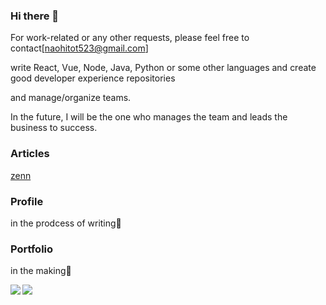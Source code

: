 ### Hi there 👋

<!--
**naohito-T/naohito-T** is a ✨ _special_ ✨ repository because its `README.md` (this file) appears on your GitHub profile.

Here are some ideas to get you started:

- 🔭 I’m currently working on ...
- 🌱 I’m currently learning ...
- 👯 I’m looking to collaborate on ...
- 🤔 I’m looking for help with ...
- 💬 Ask me about ...
- 📫 How to reach me: ...
- 😄 Pronouns: ...
- ⚡ Fun fact: ...
-->

For work-related or any other requests, please feel free to contact[naohitot523@gmail.com]

write React, Vue, Node, Java, Python or some other languages and create good developer experience repositories

and manage/organize teams.

In the future, I will be the one who manages the team and leads the business to success.

### Articles

[zenn](https://zenn.dev/naohito_t)

### Profile

in the prodcess of writing🙇

### Portfolio

in the making🌱


<a href="https://github.com/anuraghazra/github-readme-stats">
  <img align="left" src="https://github-readme-stats.vercel.app/api?username=naohito-T&count_private=true&theme=tokyonight" />
</a>
<a href="https://github.com/anuraghazra/github-readme-stats">
  <img align="left" src="https://github-readme-stats.vercel.app/api/top-langs/?username=naohito-T&theme=tokyonight" />
</a>
